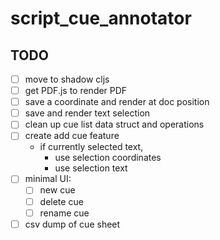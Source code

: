 # script_cue_annotator

## TODO

- [ ] move to shadow cljs
- [ ] get PDF.js to render PDF
- [ ] save a coordinate and render at doc position
- [ ] save and render text selection
- [ ] clean up cue list data struct and operations
- [ ] create add cue feature
	- if currently selected text, 
		- use selection coordinates
		- use selection text
- [ ] minimal UI:
  - [ ] new cue
  - [ ] delete cue
  - [ ] rename cue
- [ ] csv dump of cue sheet

